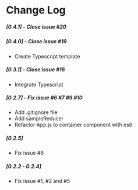 # Change Log

##### [0.4.1] - Close issue #20

##### [0.4.0] - Close issue #19
 - Create Typescript template
##### [0.3.1] - Close issue #16
 - Integrate Typescript
##### [0.2.7] - Fix issue #6 #7 #9 #10
- Add .gitignore file
- Add sampleReducer
- Refactor App.js to container component with es6
##### [0.2.5] 
- Fix issue #8
##### [0.2.2 - 0.2.4] 
- Fix issue #1, #2 and #5